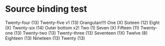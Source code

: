# Source binding test

Twenty-four (13)
Twenty-five v1 (13)
Orangutan!!!!
One (X)
Sixteen (12)
Eight (X)
Twenty-six (14)
Outer bottom x2!
Two (1)
Seven (X)
Fifteen (11)
Twenty-one (13)
Twenty-two (13)
Twenty-three (13)
Seventeen (1X)
Twelve (8)
Eighteen (13)
Nineteen (13)
Twenty (13)
